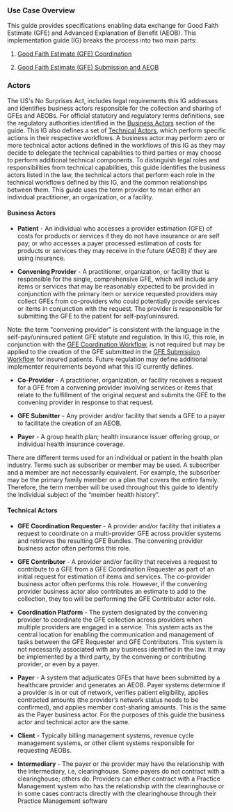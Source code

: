 ### Use Case Overview ###

This guide provides specifications enabling data exchange for Good Faith Estimate (GFE) and Advanced Explanation of Benefit (AEOB). This implementation guide (IG) breaks the process into two main parts: 

1. [Good Faith Estimate (GFE) Coordination](gfe_coordination_overview.html)

2. [Good Faith Estimate (GFE) Submission and AEOB](gfe_submission_and_aeob_overview.html)


### Actors ###
The US's No Surprises Act, includes legal requirements this IG addresses and identifies business actors responsible for the collection and sharing of GFEs and AEOBs. For official statutory and regulatory terms definitions, see the regulatory authorities identified in the [Business Actors](#business-actors) section of the guide. This IG also defines a set of [Technical Actors](#technical-actors), which perform specific actions in their respective workflows. A business actor may perform zero or more technical actor actions defined in the workflows of this IG as they may decide to delegate the technical capabilities to third parties or may choose to perform additional technical components. To distinguish legal roles and responsibilities from technical capabilities, this guide identifies the business actors listed in the law, the technical actors that perform each role in the technical workflows defined by this IG, and the common relationships between them. This guide uses the term provider to mean either an individual practitioner, an organization, or a facility.

#### Business Actors ####

- **Patient** - An individual who accesses a provider estimation (GFE) of costs for products or services if they do not have insurance or are self pay; or who accesses a payer processed estimation of costs for products or services they may receive in the future (AEOB) if they are using insurance.

- **Convening Provider** - A practitioner, organization, or facility that is responsible for the single, comprehensive GFE, which will include any items or services that may be reasonably expected to be provided in conjunction with the primary item or service requested providers may collect GFEs from co-providers who could potentially provide services or items in conjunction with the request. The provider is responsible for submitting the GFE to the patient for self-pay/uninsured. 

Note: the term "convening provider" is consistent with the language in the self-pay/uninsured patient GFE statute and regulation. In this IG, this role, in conjunction with the [GFE Coordination Workflow]( gfe_coordination_overview.html), is not required but may be applied to the creation of the GFE submitted in the [GFE Submission Workflow]( gfe_submission_and_aeob_overview.html) for insured patients. Future regulation may define additional implementer requirements beyond what this IG currently defines.

- **Co-Provider** - A practitioner, organization, or facility receives a request for a GFE from a convening provider involving services or items that relate to the fulfillment of the original request and submits the GFE to the convening provider in response to that request.

- **GFE Submitter** - Any provider and/or facility that sends a GFE to a payer to facilitate the creation of an AEOB.

- **Payer** - A group health plan; health insurance issuer offering group, or individual health insurance coverage.


There are different terms used for an individual or patient in the health plan industry. Terms such as subscriber or member may be used. A subscriber and a member are not necessarily equivalent. For example, the subscriber may be the primary family member on a plan that covers the entire family. Therefore, the term member will be used throughout this guide to identify the individual subject of the “member health history”.



#### Technical Actors ####

- **GFE Coordination Requester** - A provider and/or facility that initiates a request to coordinate on a multi-provider GFE across provider systems and retrieves the resulting GFE Bundles. The convening provider business actor often performs this role.

- **GFE Contributor** - A provider and/or facility that receives a request to contribute to a GFE from a GFE Coordination Requester as part of an initial request for estimation of items and services. The co-provider business actor often performs this role. However, if the convening provider business actor also contributes an estimate to add to the collection, they too will be performing the GFE Contributor actor role.

- **Coordination Platform** - The system designated by the convening provider to coordinate the GFE collection across providers when multiple providers are engaged in a service. This system acts as the central location for enabling the communication and management of tasks between the GFE Requester and GFE Contributors. This system is not necessarily associated with any business identified in the law. It may be implemented by a third party, by the convening or contributing provider, or even by a payer.

- **Payer** - A system that adjudicates GFEs that have been submitted by a healthcare provider and generates an AEOB. Payer systems determine if a provider is in or out of network, verifies patient eligibility, applies contracted amounts (the provider’s network status needs to be confirmed), and applies member cost-sharing amounts.  This is the same as the Payer business actor. For the purposes of this guide the business actor and technical actor are the same.

- **Client** - Typically billing management systems, revenue cycle management systems, or other client systems responsible for requesting AEOBs.

- **Intermediary** - The payer or the provider may have the relationship with the intermediary, i.e, clearinghouse. Some payers do not contract with a clearinghouse; others do. Providers can either contract with a Practice Management system who has the relationship with the clearinghouse or in some cases contracts directly with the clearinghouse through their Practice Management software
